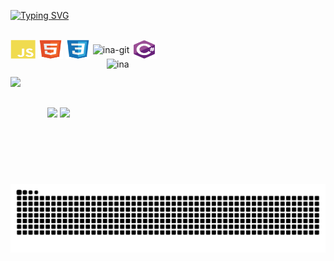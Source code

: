 [![Typing SVG](https://readme-typing-svg.herokuapp.com/?color=ff91a4&size=35&center=true&vCenter=true&width=1000&lines=Hi,+My+name+is+Inara!+;I'm+20+years+old;I'm+from+Brazil;Welcome!+:%29)](https://git.io/typing-svg)

<div style="display: inline_block"><br>
 
  <img align="center" alt="ina-Js" height="30" width="40" src="https://raw.githubusercontent.com/devicons/devicon/master/icons/javascript/javascript-plain.svg">
  <img align="center" alt="ina-HTML" height="30" width="40" src="https://raw.githubusercontent.com/devicons/devicon/master/icons/html5/html5-original.svg">
  <img align="center" alt="ina-CSS" height="30" width="40" src="https://raw.githubusercontent.com/devicons/devicon/master/icons/css3/css3-original.svg">
  <img align="center" alt="ina-git" height="30" width="45" src="https://cdn.jsdelivr.net/gh/devicons/devicon/icons/git/git-original.svg">
  <img align="center" alt="ina-Csharp" height="30" width="40" src="https://raw.githubusercontent.com/devicons/devicon/master/icons/csharp/csharp-original.svg">
  <img height=200 width=350img align="right" alt="ina" src="https://64.media.tumblr.com/e02a94eb3ed476b9088dae2247218b35/tumblr_pof1ooiEIG1x6a7yto1_500.gifv">

##
##

<div> 
  
  
  <a href="https://www.linkedin.com/in/inara-bagatoli-811494213/" target="_blank"><img src="https://img.shields.io/badge/-LinkedIn-%230077B5?style=for-the-badge&logo=linkedin&logoColor=white" target="_blank"></a> 
  
</div>


##
##

  <div align="center">  
     <img height="180em" src="https://github-readme-stats.vercel.app/api?username=iiinaraaa&theme=dracula&show_icons=true&hide_border=false&count_private=true" />
     <img height="180em" src="https://github-readme-stats.vercel.app/api/top-langs/?username=iiinaraaa&theme=dracula&show_icons=true&hide_border=false&layout=compact"/>
  </div>

<picture>
  <source media="(prefers-color-scheme: dark)" srcset="https://raw.githubusercontent.com/iiinaraaa/iiinaraaa/output/github-contribution-grid-snake-dark.svg">
  <source media="(prefers-color-scheme: light)" srcset="https://raw.githubusercontent.com/iiinaraaa/iiinaraaa/output/github-contribution-grid-snake.svg">
  <img alt="github contribution grid snake animation" src="https://raw.githubusercontent.com/iiinaraaa/iiinaraaa/output/github-contribution-grid-snake.svg">
</picture>
<br><br>
